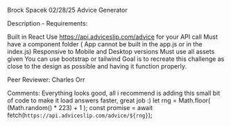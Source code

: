 Brock Spacek
02/28/25
Advice Generator

Description - Requirements:

Built in React
Use https://api.adviceslip.com/advice for your API call
Must have a component folder ( App cannot be built in the app.js or in the index.js)
Responsive to Mobile and Desktop versions
Must use all assets given
You can use bootstrap or tailwind
Goal is to recreate this challenge as close to the design as possible and having it function properly.


Peer Reviewer: Charles Orr

Comments: Everything looks good, all i recommend is adding this small bit of code to make it load answers faster, great job :)
    let rng = Math.floor( (Math.random() * 223) + 1 );
    const promise = await fetch(`https://api.adviceslip.com/advice/${rng}`);
